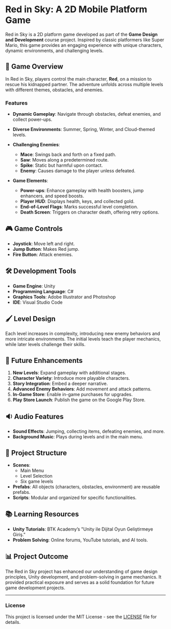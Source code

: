 # Red in Sky: A 2D Mobile Platform Game

Red in Sky is a 2D platform game developed as part of the **Game Design and Development** course project. Inspired by classic platformers like Super Mario, this game provides an engaging experience with unique characters, dynamic environments, and challenging levels.

## 🚀 **Game Overview**
In Red in Sky, players control the main character, **Red**, on a mission to rescue his kidnapped partner. The adventure unfolds across multiple levels with different themes, obstacles, and enemies.

### **Features**
- **Dynamic Gameplay**: Navigate through obstacles, defeat enemies, and collect power-ups.
- **Diverse Environments**: Summer, Spring, Winter, and Cloud-themed levels.
- **Challenging Enemies**:
  - **Mace**: Swings back and forth on a fixed path.
  - **Saw**: Moves along a predetermined route.
  - **Spike**: Static but harmful upon contact.
  - **Enemy**: Causes damage to the player unless defeated.

- **Game Elements**:
  - **Power-ups**: Enhance gameplay with health boosters, jump enhancers, and speed boosts.
  - **Player HUD**: Displays health, keys, and collected gold.
  - **End-of-Level Flags**: Marks successful level completion.
  - **Death Screen**: Triggers on character death, offering retry options.

## 🎮 **Game Controls**
- **Joystick**: Move left and right.
- **Jump Button**: Makes Red jump.
- **Fire Button**: Attack enemies.

## 🛠️ **Development Tools**
- **Game Engine**: Unity
- **Programming Language**: C#
- **Graphics Tools**: Adobe Illustrator and Photoshop
- **IDE**: Visual Studio Code

## 🖌️ **Level Design**
Each level increases in complexity, introducing new enemy behaviors and more intricate environments. The initial levels teach the player mechanics, while later levels challenge their skills.

## 🌟 **Future Enhancements**
1. **New Levels**: Expand gameplay with additional stages.
2. **Character Variety**: Introduce more playable characters.
3. **Story Integration**: Embed a deeper narrative.
4. **Advanced Enemy Behaviors**: Add movement and attack patterns.
5. **In-Game Store**: Enable in-game purchases for upgrades.
6. **Play Store Launch**: Publish the game on the Google Play Store.

## 🔉 **Audio Features**
- **Sound Effects**: Jumping, collecting items, defeating enemies, and more.
- **Background Music**: Plays during levels and in the main menu.

## 📂 **Project Structure**
- **Scenes**:
  - Main Menu
  - Level Selection
  - Six game levels
- **Prefabs**: All objects (characters, obstacles, environment) are reusable prefabs.
- **Scripts**: Modular and organized for specific functionalities.

## 📚 **Learning Resources**
- **Unity Tutorials**: BTK Academy’s "Unity ile Dijital Oyun Geliştirmeye Giriş."
- **Problem Solving**: Online forums, YouTube tutorials, and AI tools.

## 📊 **Project Outcome**
The Red in Sky project has enhanced our understanding of game design principles, Unity development, and problem-solving in game mechanics. It provided practical exposure and serves as a solid foundation for future game development projects.


---

### **License**
This project is licensed under the MIT License - see the [LICENSE](LICENSE) file for details.
